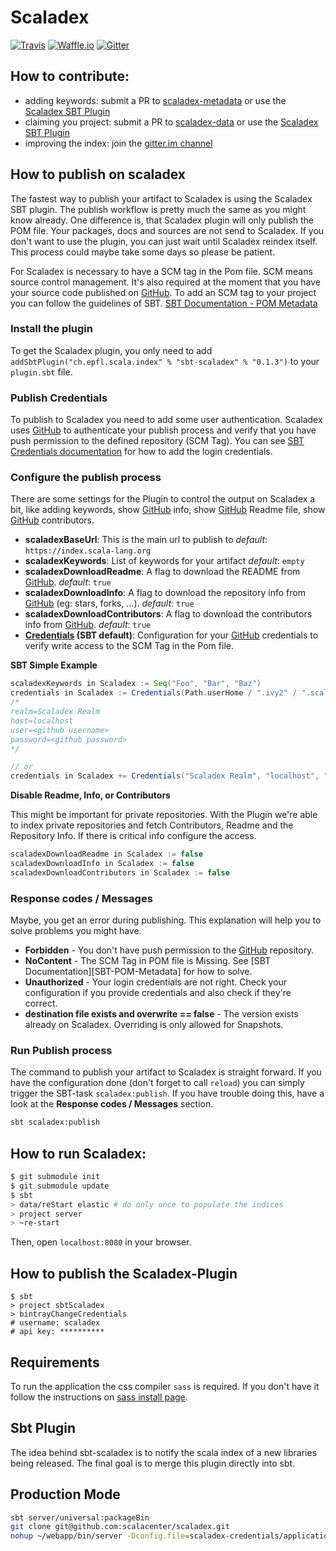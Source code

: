 [SBT-Credentials]: http://www.scala-sbt.org/0.13/docs/Publishing.html#Credentials
[SBT-POM-Meta]: http://www.scala-sbt.org/1.0/docs/Using-Sonatype.html#Third+-+POM+Metadata
[gitter.im channel]: https://gitter.im/scalacenter/scaladex
[scaladex-metadata]: https://github.com/scalacenter/scaladex-metadata
[scaladex-data]: https://github.com/scalacenter/scaladex-data
[Scaladex SBT Plugin]: #how-to-publish-on-scaladex
[GitHub]: https://github.com
# Scaladex

[![Travis](https://img.shields.io/travis/scalacenter/scaladex.svg?style=flat-square)](https://travis-ci.org/scalacenter/scaladex)
[![Waffle.io](https://img.shields.io/waffle/label/scalacenter/scaladex/in%20progress.svg?style=flat-square)](https://waffle.io/scalacenter/scaladex)
[![Gitter](https://img.shields.io/gitter/room/scalacenter/scaladex.svg?style=flat-square)](https://gitter.im/scalacenter/scaladex)

## How to contribute:

* adding keywords: submit a PR to [scaladex-metadata] or use the [Scaladex SBT Plugin]
* claiming you project: submit a PR to [scaladex-data] or use the [Scaladex SBT Plugin]
* improving the index: join the [gitter.im channel]

## How to publish on scaladex

The fastest way to publish your artifact to Scaladex is using the Scaladex SBT plugin. The publish workflow is
pretty much the same as you might know already. One difference is, that Scaladex plugin will only publish
the POM file. Your packages, docs and sources are not send to Scaladex.  If you don't want to use the plugin, you can
just wait until Scaladex reindex itself. This process could maybe take some days so please be patient.

For Scaladex is necessary to have a SCM tag in the Pom file. SCM means source control management. It's also required at the moment that you have your source code published on [GitHub].
To add an SCM tag to your project you can follow the guidelines of SBT.
[SBT Documentation - POM Metadata][SBT-POM-Meta]

### Install the plugin

To get the Scaladex plugin, you only need to add `addSbtPlugin("ch.epfl.scala.index" % "sbt-scaladex" % "0.1.3")` to
your `plugin.sbt` file.

### Publish Credentials

To publish to Scaladex you need to add some user authentication. Scaladex uses [GitHub] to authenticate your publish
process and verify that you have push permission to the defined repository (SCM Tag). You can see
[SBT Credentials documentation][SBT-Credentials] for how to add the login credentials.

### Configure the publish process

There are some settings for the Plugin to control the output on Scaladex a bit, like adding keywords, show [GitHub] info,
show [GitHub] Readme file, show [GitHub] contributors.

* **scaladexBaseUrl**: This is the main url to publish to _default_: `https://index.scala-lang.org`
* **scaladexKeywords**: List of keywords for your artifact _default_: `empty`
* **scaladexDownloadReadme**: A flag to download the README from [GitHub]. _default_: `true`
* **scaladexDownloadInfo**: A flag to download the repository info from [GitHub] (eg: stars, forks, ...). _default_: `true`
* **scaladexDownloadContributors**: A flag to download the contributors info from [GitHub]. _default_: `true`
* **[Credentials][SBT-Credentials] (SBT default)**: Configuration for your [GitHub] credentials to verify write access to the SCM Tag in the Pom file.

**SBT Simple Example**
```scala
scaladexKeywords in Scaladex := Seq("Foo", "Bar", "Baz")
credentials in Scaladex := Credentials(Path.userHome / ".ivy2" / ".scaladex.credentials")
/*
realm=Scaladex Realm
host=localhost
user=<github username>
password=<github password>
*/

// or 
credentials in Scaladex += Credentials("Scaladex Realm", "localhost", "<github username>", "<github password>")
```

**Disable Readme, Info, or Contributors**

This might be important for private repositories. With the Plugin we're able to index private repositories
and fetch Contributors, Readme and the Repository Info. If there is critical info configure the access.

```scala
scaladexDownloadReadme in Scaladex := false
scaladexDownloadInfo in Scaladex := false
scaladexDownloadContributors in Scaladex := false
```
### Response codes / Messages

Maybe, you get an error during publishing. This explanation will help you to solve problems you might have.

* **Forbidden** - You don't have push permission to the [GitHub] repository.
* **NoContent** - The SCM Tag in POM file is Missing. See [SBT Documentation][SBT-POM-Metadata] for how to solve.
* **Unauthorized** - Your login credentials are not right. Check your configuration if you provide 
credentials and also check if they're correct.
* **destination file exists and overwrite == false** - The version exists already on Scaladex. Overriding is
only allowed for Snapshots.

### Run Publish process

The command to publish your artifact to Scaladex is straight forward. If you have the configuration done
(don't forget to call `reload`) you can simply trigger the SBT-task `scaladex:publish`. If you have trouble
doing this, have a look at the **Response codes / Messages** section. 

```bash
sbt scaladex:publish
```

## How to run Scaladex:

```bash
$ git submodule init
$ git submodule update
$ sbt
> data/reStart elastic # do only once to populate the indices
> project server
> ~re-start
```
  
Then, open `localhost:8080` in your browser.

## How to publish the Scaladex-Plugin

``` 
$ sbt
> project sbtScaladex
> bintrayChangeCredentials
# username: scaladex
# api key: **********
```

## Requirements

To run the application the css compiler `sass` is required. If you don't have it follow the instructions on [sass install page](http://sass-lang.com/install).

## Sbt Plugin

The idea behind sbt-scaladex is to notify the scala index of a new libraries being released. The final goal is to merge this plugin directly into sbt.

## Production Mode

```bash
sbt server/universal:packageBin
git clone git@github.com:scalacenter/scaladex.git
nohup ~/webapp/bin/server -Dconfig.file=scaladex-credentials/application.conf &
```
